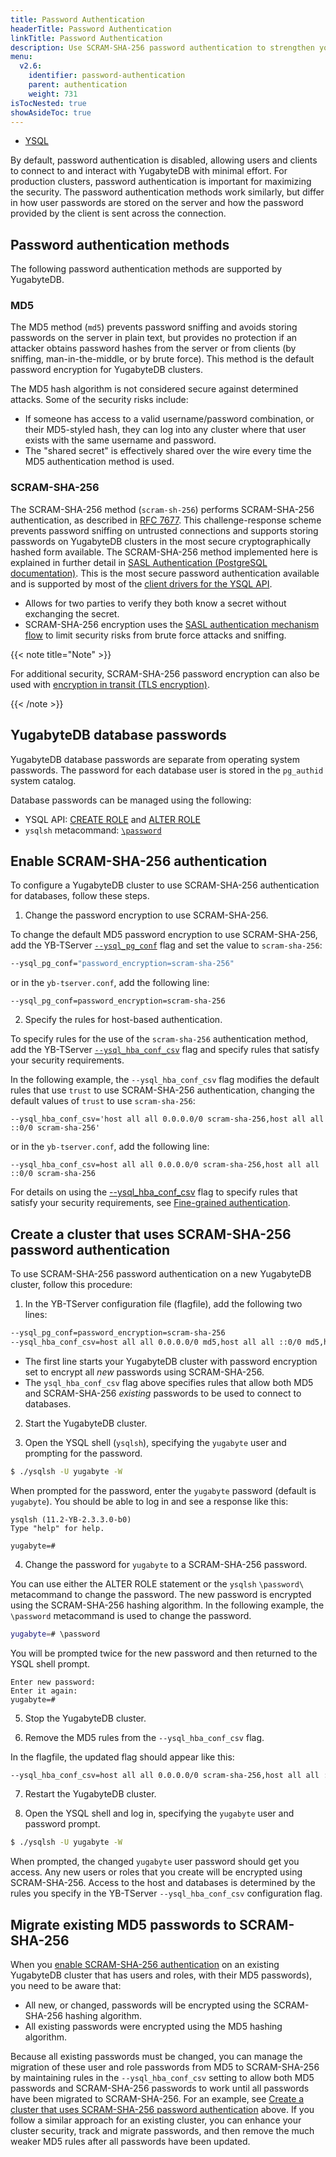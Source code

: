 ```yaml
---
title: Password Authentication
headerTitle: Password Authentication
linkTitle: Password Authentication
description: Use SCRAM-SHA-256 password authentication to strengthen your YugyabyteDB security.
menu:
  v2.6:
    identifier: password-authentication
    parent: authentication
    weight: 731
isTocNested: true
showAsideToc: true
---
```


<ul class="nav nav-tabs-alt nav-tabs-yb">
  <li >
    <a href="/latest/secure/authentication/password-authentication" class="nav-link active">
      <i class="icon-postgres" aria-hidden="true"></i>
      YSQL
    </a>
  </li>
</ul>

By default, password authentication is disabled, allowing users and clients to connect to and interact with YugabyteDB with minimal effort. For production clusters, password authentication is important for maximizing the security. The password authentication methods work similarly, but differ in how user passwords are stored on the server and how the password provided by the client is sent across the connection.

## Password authentication methods

The following password authentication methods are supported by YugabyteDB.

### MD5

The MD5 method (`md5`) prevents password sniffing and avoids storing passwords on the server in plain text, but provides no protection if an attacker obtains password hashes from the server or from clients (by sniffing, man-in-the-middle, or by brute force).  This method is the default password encryption for YugabyteDB clusters.

The MD5 hash algorithm is not considered secure against determined attacks. Some of the security risks include:

- If someone has access to a valid username/password combination, or their MD5-styled hash, they can log into any cluster where that user exists with the same username and password.
- The "shared secret" is effectively shared over the wire every time the MD5 authentication method is used.

### SCRAM-SHA-256

The SCRAM-SHA-256 method (`scram-sh-256`) performs SCRAM-SHA-256 authentication, as described in [RFC 7677](https://tools.ietf.org/html/rfc7677). This challenge-response scheme prevents password sniffing on untrusted connections and supports storing passwords on YugabyteDB clusters in the most secure cryptographically hashed form available. The SCRAM-SHA-256 method implemented here is explained in further detail in [SASL Authentication (PostgreSQL documentation)](https://www.postgresql.org/docs/11/sasl-authentication.html). This is the most secure password authentication available and is supported by most of the [client drivers for the YSQL API](../../../reference/drivers/ysql-client-drivers).

- Allows for two parties to verify they both know a secret without exchanging the secret.
- SCRAM-SHA-256 encryption uses the [SASL authentication mechanism flow](https://www.postgresql.org/docs/11/sasl-authentication.html) to limit security risks from brute force attacks and sniffing.  

{{< note title="Note" >}}

For additional security, SCRAM-SHA-256 password encryption can also be used with [encryption in transit (TLS encryption)](../../../secure/tls-encryption).

{{< /note >}}

## YugabyteDB database passwords

YugabyteDB database passwords are separate from operating system passwords. The password for each database user is stored in the `pg_authid` system catalog.

Database passwords can be managed using the following:

- YSQL API: [CREATE ROLE](../../../api/ysql/the-sql-language/statements/dcl_create_role) and [ALTER ROLE](../../../api/ysql/the-sql-language/statements/dcl_alter_role)
- `ysqlsh` metacommand: [`\password`](../../../admin/ysqlsh/#password-username)

## Enable SCRAM-SHA-256 authentication

To configure a YugabyteDB cluster to use SCRAM-SHA-256 authentication for databases, follow these steps.

1. Change the password encryption to use SCRAM-SHA-256.

To change the default MD5 password encryption to use SCRAM-SHA-256, add the YB-TServer [`--ysql_pg_conf`](../../../reference/configuration/yb-tserver/#ysql-pg-conf) flag and set the value to `scram-sha-256`:

```sh
--ysql_pg_conf="password_encryption=scram-sha-256"
```

or in the `yb-tserver.conf`, add the following line:

```
--ysql_pg_conf=password_encryption=scram-sha-256
```

2. Specify the rules for host-based authentication.

To specify rules for the use of the `scram-sha-256` authentication method, add the YB-TServer [`--ysql_hba_conf_csv`](../../../reference/configuration/yb-tserver/#ysql-hba-conf-csv) 
flag and specify rules that satisfy your security requirements.

In the following example, the `--ysql_hba_conf_csv` flag modifies the default rules that use `trust` to use 
SCRAM-SHA-256 authentication, changing the default values of `trust` to use `scram-sha-256`:

```
--ysql_hba_conf_csv='host all all 0.0.0.0/0 scram-sha-256,host all all ::0/0 scram-sha-256'
```

or in the `yb-tserver.conf`, add the following line:

```
--ysql_hba_conf_csv=host all all 0.0.0.0/0 scram-sha-256,host all all ::0/0 scram-sha-256
```

For details on using the [--ysql_hba_conf_csv](../../../reference/configuration/yb-tserver/#ysql-hba-conf-csv) flag to 
specify rules that satisfy your security requirements, see [Fine-grained authentication](../host-based-authentication).

## Create a cluster that uses SCRAM-SHA-256 password authentication

To use SCRAM-SHA-256 password authentication on a new YugabyteDB cluster, follow this procedure:

1. In the YB-TServer configuration file (flagfile), add the following two lines: 

```sh
--ysql_pg_conf=password_encryption=scram-sha-256
--ysql_hba_conf_csv=host all all 0.0.0.0/0 md5,host all all ::0/0 md5,host all all 0.0.0.0/0 scram-sha-256,host all all ::0/0 scram-sha-256
```

- The first line starts your YugabyteDB cluster with password encryption set to encrypt all *new* passwords using SCRAM-SHA-256. 
- The `ysql_hba_conf_csv` flag above specifies rules that allow both MD5 and SCRAM-SHA-256 *existing* passwords to be used to connect to databases. 

2. Start the YugabyteDB cluster.

3. Open the YSQL shell (`ysqlsh`), specifying the `yugabyte` user and prompting for the password.

```sh
$ ./ysqlsh -U yugabyte -W
```

When prompted for the password, enter the `yugabyte` password (default is `yugabyte`). You should be able to log in and see a response like this:

```
ysqlsh (11.2-YB-2.3.3.0-b0)
Type "help" for help.

yugabyte=#
```

4. Change the password for `yugabyte` to a SCRAM-SHA-256 password.

You can use either the ALTER ROLE statement or the `ysqlsh` `\password\` metacommand to change the password. 
The new password is encrypted using the SCRAM-SHA-256 hashing algorithm. In the following example, the `\password` metacommand is used to change the password.

```sh
yugabyte=# \password
```

You will be prompted twice for the new password and then returned to the YSQL shell prompt.

```
Enter new password:
Enter it again:
yugabyte=#
```

5. Stop the YugabyteDB cluster.

6. Remove the MD5 rules from the `--ysql_hba_conf_csv` flag.

In the flagfile, the updated flag should appear like this:

```sh
--ysql_hba_conf_csv=host all all 0.0.0.0/0 scram-sha-256,host all all ::0/0 scram-sha-256
```

7. Restart the YugabyteDB cluster.

8. Open the YSQL shell and log in, specifying the `yugabyte` user and password prompt.

```sh
$ ./ysqlsh -U yugabyte -W
```

When prompted, the changed `yugabyte` user password should get you access. Any new users or roles that you create will be encrypted using SCRAM-SHA-256. 
Access to the host and databases is determined by the rules you specify in the YB-TServer `--ysql_hba_conf_csv` configuration flag.

## Migrate existing MD5 passwords to SCRAM-SHA-256

When you [enable SCRAM-SHA-256 authentication](#enable-scram-sha-256-authentication) on an existing YugabyteDB cluster that has users and roles, with their MD5 passwords), you need to be aware that:

- All new, or changed, passwords will be encrypted using the SCRAM-SHA-256 hashing algorithm.
- All existing passwords were encrypted using the MD5 hashing algorithm.

Because all existing passwords must be changed, you can manage the migration of these user and role passwords from MD5 to SCRAM-SHA-256 
by maintaining rules in the `--ysql_hba_conf_csv` setting to allow both MD5 passwords and SCRAM-SHA-256 passwords to work until 
all passwords have been migrated to SCRAM-SHA-256. For an example, see [Create a cluster that uses SCRAM-SHA-256 password authentication](#Create-a-cluster-that-uses-scram-sha-256-password-authentication) above. 
If you follow a similar approach for an existing cluster, you can enhance your cluster security, track and migrate passwords, and then remove the much weaker MD5 rules after all passwords have been updated.
